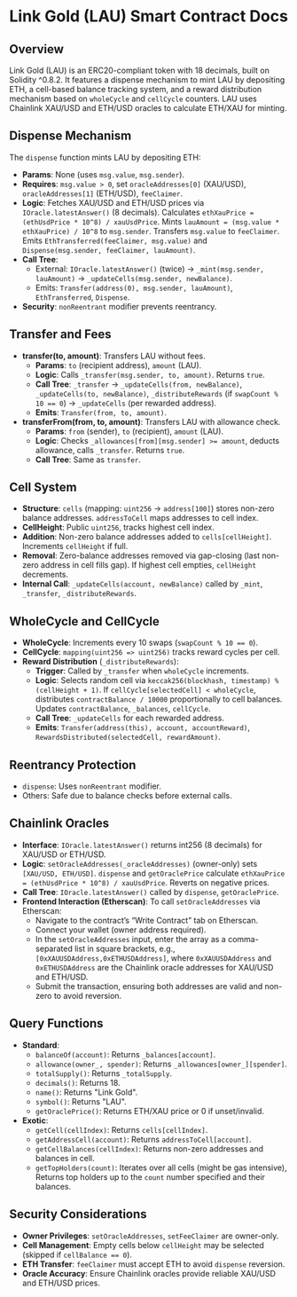 # Link Gold (LAU) Smart Contract Docs

## Overview
Link Gold (LAU) is an ERC20-compliant token with 18 decimals, built on Solidity ^0.8.2. It features a dispense mechanism to mint LAU by depositing ETH, a cell-based balance tracking system, and a reward distribution mechanism based on `wholeCycle` and `cellCycle` counters. LAU uses Chainlink XAU/USD and ETH/USD oracles to calculate ETH/XAU for minting.

## Dispense Mechanism
The `dispense` function mints LAU by depositing ETH:
- **Params**: None (uses `msg.value`, `msg.sender`).
- **Requires**: `msg.value > 0`, set `oracleAddresses[0]` (XAU/USD), `oracleAddresses[1]` (ETH/USD), `feeClaimer`.
- **Logic**: Fetches XAU/USD and ETH/USD prices via `IOracle.latestAnswer()` (8 decimals). Calculates `ethXauPrice = (ethUsdPrice * 10^8) / xauUsdPrice`. Mints `lauAmount = (msg.value * ethXauPrice) / 10^8` to `msg.sender`. Transfers `msg.value` to `feeClaimer`. Emits `EthTransferred(feeClaimer, msg.value)` and `Dispense(msg.sender, feeClaimer, lauAmount)`.
- **Call Tree**:
  - External: `IOracle.latestAnswer()` (twice) → `_mint(msg.sender, lauAmount)` → `_updateCells(msg.sender, newBalance)`.
  - Emits: `Transfer(address(0), msg.sender, lauAmount)`, `EthTransferred`, `Dispense`.
- **Security**: `nonReentrant` modifier prevents reentrancy.

## Transfer and Fees
- **transfer(to, amount)**: Transfers LAU without fees.
  - **Params**: `to` (recipient address), `amount` (LAU).
  - **Logic**: Calls `_transfer(msg.sender, to, amount)`. Returns `true`.
  - **Call Tree**: `_transfer` → `_updateCells(from, newBalance)`, `_updateCells(to, newBalance)`, `_distributeRewards` (if `swapCount % 10 == 0`) → `_updateCells` (per rewarded address).
  - **Emits**: `Transfer(from, to, amount)`.
- **transferFrom(from, to, amount)**: Transfers LAU with allowance check.
  - **Params**: `from` (sender), `to` (recipient), `amount` (LAU).
  - **Logic**: Checks `_allowances[from][msg.sender] >= amount`, deducts allowance, calls `_transfer`. Returns `true`.
  - **Call Tree**: Same as `transfer`.

## Cell System
- **Structure**: `cells` (mapping: `uint256` → `address[100]`) stores non-zero balance addresses. `addressToCell` maps addresses to cell index.
- **CellHeight**: Public `uint256`, tracks highest cell index.
- **Addition**: Non-zero balance addresses added to `cells[cellHeight]`. Increments `cellHeight` if full.
- **Removal**: Zero-balance addresses removed via gap-closing (last non-zero address in cell fills gap). If highest cell empties, `cellHeight` decrements.
- **Internal Call**: `_updateCells(account, newBalance)` called by `_mint`, `_transfer`, `_distributeRewards`.

## WholeCycle and CellCycle
- **WholeCycle**: Increments every 10 swaps (`swapCount % 10 == 0`).
- **CellCycle**: `mapping(uint256 => uint256)` tracks reward cycles per cell.
- **Reward Distribution** (`_distributeRewards`):
  - **Trigger**: Called by `_transfer` when `wholeCycle` increments.
  - **Logic**: Selects random cell via `keccak256(blockhash, timestamp) % (cellHeight + 1)`. If `cellCycle[selectedCell] < wholeCycle`, distributes `contractBalance / 10000` proportionally to cell balances. Updates `contractBalance`, `_balances`, `cellCycle`.
  - **Call Tree**: `_updateCells` for each rewarded address.
  - **Emits**: `Transfer(address(this), account, accountReward)`, `RewardsDistributed(selectedCell, rewardAmount)`.

## Reentrancy Protection
- `dispense`: Uses `nonReentrant` modifier.
- Others: Safe due to balance checks before external calls.

## Chainlink Oracles
- **Interface**: `IOracle.latestAnswer()` returns int256 (8 decimals) for XAU/USD or ETH/USD.
- **Logic**: `setOracleAddresses(_oracleAddresses)` (owner-only) sets `[XAU/USD, ETH/USD]`. `dispense` and `getOraclePrice` calculate `ethXauPrice = (ethUsdPrice * 10^8) / xauUsdPrice`. Reverts on negative prices.
- **Call Tree**: `IOracle.latestAnswer()` called by `dispense`, `getOraclePrice`.
- **Frontend Interaction (Etherscan)**: To call `setOracleAddresses` via Etherscan:
  - Navigate to the contract’s “Write Contract” tab on Etherscan.
  - Connect your wallet (owner address required).
  - In the `setOracleAddresses` input, enter the array as a comma-separated list in square brackets, e.g., `[0xXAUUSDAddress,0xETHUSDAddress]`, where `0xXAUUSDAddress` and `0xETHUSDAddress` are the Chainlink oracle addresses for XAU/USD and ETH/USD.
  - Submit the transaction, ensuring both addresses are valid and non-zero to avoid reversion.

## Query Functions
- **Standard**:
  - `balanceOf(account)`: Returns `_balances[account]`.
  - `allowance(owner_, spender)`: Returns `_allowances[owner_][spender]`.
  - `totalSupply()`: Returns `_totalSupply`.
  - `decimals()`: Returns 18.
  - `name()`: Returns "Link Gold".
  - `symbol()`: Returns "LAU".
  - `getOraclePrice()`: Returns ETH/XAU price or 0 if unset/invalid.
- **Exotic**:
  - `getCell(cellIndex)`: Returns `cells[cellIndex]`.
  - `getAddressCell(account)`: Returns `addressToCell[account]`.
  - `getCellBalances(cellIndex)`: Returns non-zero addresses and balances in cell.
  - `getTopHolders(count)`: Iterates over all cells (might be gas intensive), Returns top holders up to the `count` number specified and their balances.

## Security Considerations
- **Owner Privileges**: `setOracleAddresses`, `setFeeClaimer` are owner-only.
- **Cell Management**: Empty cells below `cellHeight` may be selected (skipped if `cellBalance == 0`).
- **ETH Transfer**: `feeClaimer` must accept ETH to avoid `dispense` reversion.
- **Oracle Accuracy**: Ensure Chainlink oracles provide reliable XAU/USD and ETH/USD prices.
